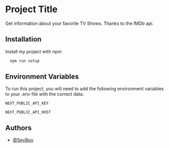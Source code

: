 
# Project Title

Get information about your favorite TV Shows. Thanks to the IMDb api.


## Installation

Install my project with npm

```bash
  npm run setup
```
    
## Environment Variables

To run this project, you will need to add the following environment variables to your .env file with the correct data.

`NEXT_PUBLIC_API_KEY`

`NEXT_PUBLIC_API_HOST`


## Authors

- [@SeyBoo](https://github.com/SeyBoo)

